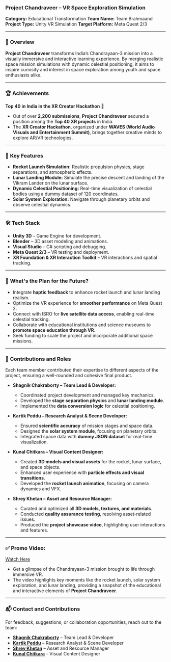 ### **Project Chandraveer – VR Space Exploration Simulation**

**Category:** Educational Transformation
**Team Name:** Team Brahmaand
**Project Type:** Unity VR Simulation
**Target Platform:** Meta Quest 2/3

---

### 🚀 **Overview**

**Project Chandraveer** transforms India’s Chandrayaan-3 mission into a visually immersive and interactive learning experience. By merging realistic space mission simulations with dynamic celestial positioning, it aims to inspire curiosity and interest in space exploration among youth and space enthusiasts alike.

---

### 🏆 **Achievements**

**Top 40 in India in the XR Creator Hackathon** 🏅

* Out of over **2,200 submissions**, **Project Chandraveer** secured a position among the **Top 40 XR projects** in India.
* The **XR Creator Hackathon**, organized under **WAVES (World Audio Visuals and Entertainment Summit)**, brings together creative minds to explore AR/VR technologies.

---

### 🌌 **Key Features**

* **Rocket Launch Simulation:** Realistic propulsion physics, stage separations, and atmospheric effects.
* **Lunar Landing Module:** Simulate the precise descent and landing of the Vikram Lander on the lunar surface.
* **Dynamic Celestial Positioning:** Real-time visualization of celestial bodies using a dummy dataset of 120 coordinates.
* **Solar System Exploration:** Navigate through planetary orbits and observe celestial dynamics.

---

### 🛠️ **Tech Stack**

* **Unity 3D** – Game Engine for development.
* **Blender** – 3D asset modeling and animations.
* **Visual Studio** – C# scripting and debugging.
* **Meta Quest 2/3** – VR testing and deployment.
* **XR Foundation & XR Interaction Toolkit** – VR interactions and spatial tracking.

---

### 🌟 **What's the Plan for the Future?**

* Integrate **haptic feedback** to enhance rocket launch and lunar landing realism.
* Optimize the VR experience for **smoother performance** on Meta Quest 2.
* Connect with ISRO for **live satellite data access**, enabling real-time celestial tracking.
* Collaborate with educational institutions and science museums to **promote space education through VR**.
* Seek funding to scale the project and incorporate additional space missions.

---

### 👥 **Contributions and Roles**

Each team member contributed their expertise to different aspects of the project, ensuring a well-rounded and cohesive final product.

* **Shagnik Chakraborty – Team Lead & Developer:**

  * Coordinated project development and managed key mechanics.
  * Developed the **stage separation physics** and **lunar landing module**.
  * Implemented the **data conversion logic** for celestial positioning.

* **Kartik Peddu – Research Analyst & Scene Developer:**

  * Ensured **scientific accuracy** of mission stages and space data.
  * Designed the **solar system module**, focusing on planetary orbits.
  * Integrated space data with **dummy JSON dataset** for real-time visualization.

* **Kunal Chitkara – Visual Content Designer:**

  * Created **3D models and visual assets** for the rocket, lunar surface, and space objects.
  * Enhanced user experience with **particle effects and visual transitions**.
  * Developed the **rocket launch animation**, focusing on camera dynamics and VFX.

* **Shrey Khetan – Asset and Resource Manager:**

  * Curated and optimized all **3D models, textures, and materials**.
  * Conducted **quality assurance testing**, resolving asset-related issues.
  * Produced the **project showcase video**, highlighting user interactions and features.

---

### ✅ **Promo Video:**

[Watch Here](https://youtu.be/U1SuE3rQE1E)

* Get a glimpse of the Chandrayaan-3 mission brought to life through immersive VR.
* The video highlights key moments like the rocket launch, solar system exploration, and lunar landing, providing a snapshot of the educational and interactive elements of **Project Chandraveer**.

---

### 📬 **Contact and Contributions**

For feedback, suggestions, or collaboration opportunities, reach out to the team:

* [**Shagnik Chakraborty**](https://github.com/Shagnik-Chakraborty) – Team Lead & Developer
* [**Kartik Peddu**](https://github.com/Kartikpeddu10) – Research Analyst & Scene Developer
* [**Shrey Khetan**](https://github.com/ANS1087) – Asset and Resource Manager
* [**Kunal Chitkara**]((https://github.com/kunalchitkara010)) – Visual Content Designer
